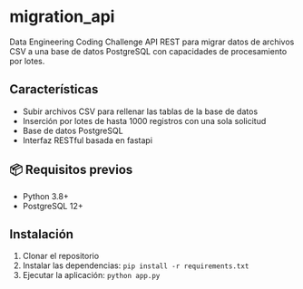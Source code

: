 # migration_api
Data Engineering Coding Challenge
API REST para migrar datos de archivos CSV a una base de datos PostgreSQL con capacidades de procesamiento por lotes.

## Características
- Subir archivos CSV para rellenar las tablas de la base de datos
- Inserción por lotes de hasta 1000 registros con una sola solicitud
- Base de datos PostgreSQL
- Interfaz RESTful basada en fastapi

## 📦 Requisitos previos

- Python 3.8+
- PostgreSQL 12+

## Instalación

1. Clonar el repositorio
2. Instalar las dependencias: `pip install -r requirements.txt`
3. Ejecutar la aplicación: `python app.py`
